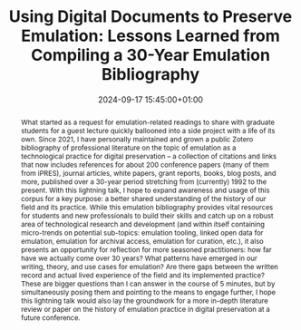 ---
abstract: 'What started as a request for emulation-related readings to share with
  graduate students for a guest lecture quickly ballooned into a side project with
  a life of its own. Since 2021, I have personally maintained and grown a public Zotero
  bibliography of professional literature on the topic of emulation as a technological
  practice for digital preservation – a collection of citations and links that now
  includes references for about 200 conference papers (many of them from iPRES), journal
  articles, white papers, grant reports, books, blog posts, and more, published over
  a 30-year period stretching from (currently) 1992 to the present.

  With this lightning talk, I hope to expand awareness and usage of this corpus for
  a key purpose: a better shared understanding of the history of our field and its
  practice. While this emulation bibliography provides vital resources for students
  and new professionals to build their skills and catch up on a robust area of technological
  research and development (and within itself containing micro-trends on potential
  sub-topics: emulation tooling, linked open data for emulation, emulation for archival
  access, emulation for curation, etc.), it also presents an opportunity for reflection
  for more seasoned practitioners: how far have we actually come over 30 years? What
  patterns have emerged in our writing, theory, and use cases for emulation? Are there
  gaps between the written record and actual lived experience of the field and its
  implemented practice? These are bigger questions than I can answer in the course
  of 5 minutes, but by simultaneously posing them and pointing to the means to engage
  further, I hope this lightning talk would also lay the groundwork for a more in-depth
  literature review or paper on the history of emulation practice in digital preservation
  at a future conference.'
creators:
- Ethan Gates
date: 2024-09-17 15:45:00+01:00
document_url: https://zenodo.org/records/13685468/download/pdf
grand_parent: iPRES
institutions: []
keywords:
- communications and advocacy for dp
- start 2 preserve
landing_page_url: https://zenodo.org/records/13685468
language: eng
layout: publication
license: Creative Commons Attribution 4.0 (CC-BY-4.0)
notes_url: https://docs.google.com/document/d/1RnqtK66DuBgEZBSuTMC7aU8i32AMZQUp5X-Qi1AQdNg/edit#heading=h.aar4tupij1po
parent: iPRES 2024
publication_type: lightning talk
size: null
slides_url: https://zenodo.org/records/13685468
source_name: iPRES
stream_url: https://www.archief.vlaanderen.be/archief/records/dossiers/5acb210228ce4315ae650812d056a482329eb83ed2dc42398a51505dc153be81/documents/e14395c2e38544b884534e3ad374a2f5eb92a4bb791941e1ba0222a6c969343c
title: 'Using Digital Documents to Preserve Emulation: Lessons Learned from Compiling
  a 30-Year Emulation Bibliography'
year: 2024
---